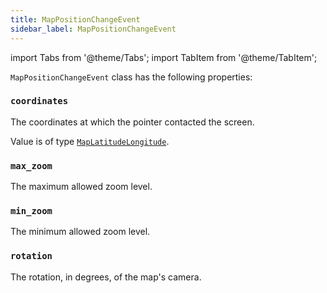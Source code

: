 ```yaml
---
title: MapPositionChangeEvent
sidebar_label: MapPositionChangeEvent
---
```


import Tabs from '@theme/Tabs';
import TabItem from '@theme/TabItem';

`MapPositionChangeEvent` class has the following properties:

### `coordinates`

The coordinates at which the pointer contacted the screen.

Value is of type [`MapLatitudeLongitude`](/docs/reference/types/maplatitudelongitude).

### `max_zoom`

The maximum allowed zoom level.

### `min_zoom`

The minimum allowed zoom level.

### `rotation`

The rotation, in degrees, of the map's camera.